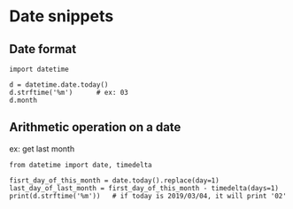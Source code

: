 # Date snippets

## Date format

```
import datetime

d = datetime.date.today()
d.strftime('%m')      # ex: 03
d.month
```

## Arithmetic operation on a date

ex: get last month

```
from datetime import date, timedelta

fisrt_day_of_this_month = date.today().replace(day=1)
last_day_of_last_month = first_day_of_this_month - timedelta(days=1)
print(d.strftime('%m'))   # if today is 2019/03/04, it will print '02'
```
